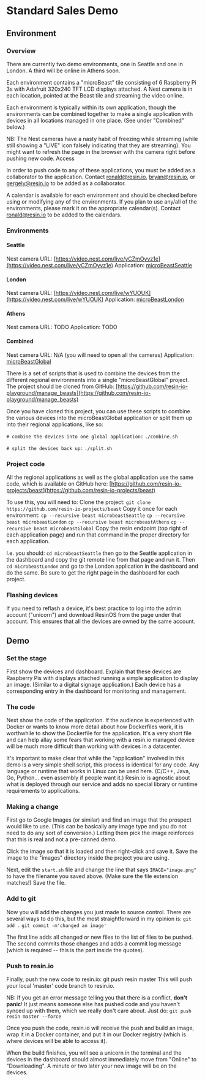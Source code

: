 # Standard Sales Demo

## Environment
### Overview
There are currently two demo environments, one in Seattle and one in London.  A third will be online in Athens soon.

Each environment contains a "microBeast" tile consisting of 6 Raspberry Pi 3s with Adafruit 320x240 TFT LCD displays attached.  A Nest camera is in each location, pointed at the Beast tile and streaming the video online.

Each environment is typically within its own application, though the environments can be combined together to make a single application with devices in all locations managed in one place.  (See under "Combined" below.)

NB: The Nest cameras have a nasty habit of freezing while streaming (while still showing a "LIVE" icon falsely indicating that they are streaming).  You might want to refresh the page in the browser with the camera right before pushing new code.
Access

In order to push code to any of these applications, you must be added as a collaborator to the application.  Contact [ronald@resin.io](mailto:ronald@resin.io), [bryan@resin.io](mailto:bryan@resin.io), or [gergely@resin.io](mailto:gergely@resin.io) to be added as a collaborator.

A calendar is available for each environment and should be checked before using or modifying any of the environments.  If you plan to use any/all of the environments, please mark it on the appropriate calendar(s).  Contact [ronald@resin.io](mailto:ronald@resin.io) to be added to the calendars.

### Environments
#### Seattle
Nest camera URL: [https://video.nest.com/live/yCZmOyvz1e](https://video.nest.com/live/yCZmOyvz1e)
Application: [microBeastSeattle](https://dashboard.resin.io/apps/116732)

#### London
Nest camera URL: [https://video.nest.com/live/wYUOUK](https://video.nest.com/live/wYUOUK)
Application: [microBeastLondon](https://dashboard.resin.io/apps/114299)

#### Athens
Nest camera URL: TODO
Application: TODO

#### Combined
Nest camera URL: N/A (you will need to open all the cameras)
Application: [microBeastGlobal](https://dashboard.resin.io/apps/130151)

There is a set of scripts that is used to combine the devices from the different regional environments into a single "microBeastGlobal" project.  The project should be cloned from GitHub: [https://github.com/resin-io-playground/manage_beasts](https://github.com/resin-io-playground/manage_beasts)

Once you have cloned this project, you can use these scripts to combine the various devices into the microBeastGlobal application or split them up into their regional applications, like so:

`# combine the devices into one global application:`
`./combine.sh`

`# split the devices back up:`
`./split.sh`

### Project code
All the regional applications as well as the global application use the same code, which is available on GitHub here: [https://github.com/resin-io-projects/beast](https://github.com/resin-io-projects/beast)

To use this, you will need to:
Clone the project:
`git clone https://github.com/resin-io-projects/beast`
Copy it once for each environment:
`cp --recursive beast microbeastSeattle`
`cp --recursive beast microbeastLondon`
`cp --recursive beast microbeastAthens`
`cp --recursive beast microbeastGlobal`
Copy the resin endpoint (top right of each application page) and run that command in the proper directory for each application.

I.e. you should:
`cd microbeastSeattle`
then go to the Seattle application in the dashboard and copy the git remote line from that page and run it.  Then
`cd microbeastLondon`
and go to the London application in the dashboard and do the same.  Be sure to get the right page in the dashboard for each project.


### Flashing devices
If you need to reflash a device, it's best practice to log into the admin account ("unicorn") and download ResinOS from the page under that account.  This ensures that all the devices are owned by the same account.


## Demo
### Set the stage
First show the devices and dashboard.  Explain that these devices are Raspberry Pis with displays attached running a simple application to display an image.  (Similar to a digital signage application.)  Each device has a corresponding entry in the dashboard for monitoring and management.

### The code
Next show the code of the application.  If the audience is experienced with Docker or wants to know more detail about how Dockerfiles work, it is worthwhile to show the Dockerfile for the application.  It's a very short file and can help allay some fears that working with a resin.io managed device will be much more difficult than working with devices in a datacenter.

It's important to make clear that while the "application" involved in this demo is a very simple shell script, this process is identical for any code.  Any language or runtime that works in Linux can be used here.  (C/C++, Java, Go, Python… even assembly if people want it.)  Resin.io is agnostic about what is deployed through our service and adds no special library or runtime requirements to applications.

### Making a change
First go to Google Images (or similar) and find an image that the prospect would like to use.  (This can be basically any image type and you do not need to do any sort of conversion.)  Letting them pick the image reinforces that this is real and not a pre-canned demo.

Click the image so that it is loaded and then right-click and save it.  Save the image to the "images" directory inside the project you are using.

Next, edit the `start.sh` file and change the line that says `IMAGE="image.png"` to have the filename you saved above.  (Make sure the file extension matches!)  Save the file.

### Add to git
Now you will add the changes you just made to source control.  There are several ways to do this, but the most straightforward in my opinion is:
`git add .`
`git commit -m'changed an image'`

The first line adds all changed or new files to the list of files to be pushed.  The second commits those changes and adds a commit log message (which is required -- this is the part inside the quotes).

### Push to resin.io
Finally, push the new code to resin.io:
git push resin master
This will push your local 'master' code branch to resin.io.

NB: If you get an error message telling you that there is a conflict, **don't panic**!  It just means someone else has pushed code and you haven't synced up with them, which we really don't care about.  Just do:
`git push resin master --force`

Once you push the code, resin.io will receive the push and build an image, wrap it in a Docker container, and put it in our Docker registry (which is where devices will be able to access it).

When the build finishes, you will see a unicorn in the terminal and the devices in the dashboard should almost immediately move from "Online" to "Downloading".  A minute or two later your new image will be on the devices.
